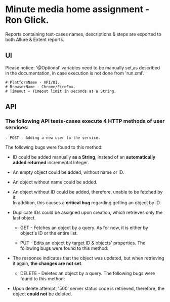 # Minute media home assignment - Ron Glick.
 Reports containing test-cases names, descriptions & steps are exported to both Allure & Extent reports.

## UI
Please notice: '@Optional' variables need to be manually set,as described in the documentation,
in case execution is not done from 'run.xml'.
    
    # PlatformName - API/UI.
    # BrowserName - Chrome/FireFox.
    # Timeout - Timeout limit in seconds as a String.

## API
### The following API tests-cases execute 4 HTTP methods of user services:

    - POST - Adding a new user to the service.
The following bugs were found to this method:
- ID could be added manually **as a String**, instead of an **automatically added returned** incremental Integer.
- An empty object could be added, without name or ID.
- An object without name could be added.
- An object without ID could be added, therefore, unable to be fetched by it.   
In addition, this causes a **critical bug** regarding getting an object by ID.
- Duplicate IDs could be assigned upon creation, which retrieves only the last object.


    - GET - Fetches an object by a query.
    As for now, it is either by object's ID or the entire list.

    - PUT - Edits an object by target ID & objects' properties.
The following bugs were found to this method:
- The response indicates that the object was updated, but when retrieving it again, **the changes are not set**.


    - DELETE - Deletes an object by a query.
The following bugs were found to this method:
- Upon delete attempt, '500' server status code is retrieved, therefore, the object **could not** be deleted.